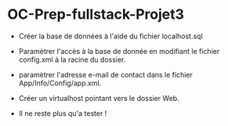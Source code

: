 # OC-Prep-fullstack-Projet3

- Créer la base de données à l'aide du fichier localhost.sql

- Paramètrer l'accès à la base de donnée en modifiant le fichier config.xml à la racine du dossier.

- paramètrer l'adresse e-mail de contact dans le fichier App/Info/Config/app.xml.

- Créer un virtualhost pointant vers le dossier Web.

- Il ne reste plus qu'a tester !